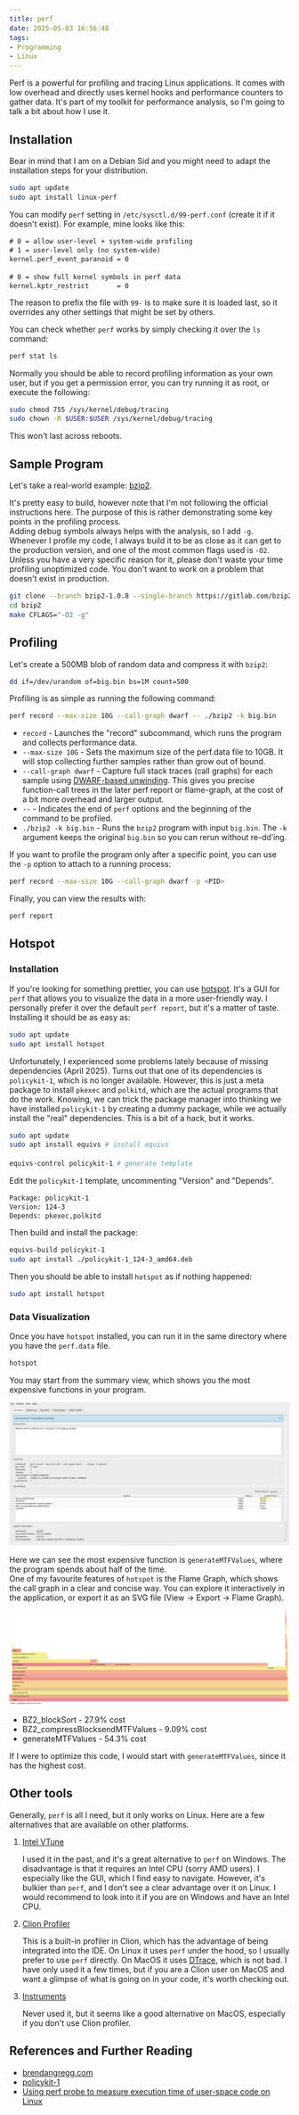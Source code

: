 ```yaml
---
title: perf
date: 2025-05-03 16:56:48
tags:
- Programming
- Linux
---
```


Perf is a powerful for profiling and tracing Linux applications. It comes with low overhead and directly uses kernel
hooks and performance counters to gather data. It's part of my toolkit for performance analysis, so I'm going to talk
a bit about how I use it.

## Installation

Bear in mind that I am on a Debian Sid and you might need to adapt the installation steps for your distribution.

```bash
sudo apt update
sudo apt install linux-perf
```

You can modify `perf` setting in `/etc/sysctl.d/99-perf.conf` (create it if it doesn't exist). For example, mine looks
like this:

```
# 0 = allow user-level + system-wide profiling
# 1 = user-level only (no system-wide)
kernel.perf_event_paranoid = 0

# 0 = show full kernel symbols in perf data
kernel.kptr_restrict       = 0
```

The reason to prefix the file with `99-` is to make sure it is loaded last, so it overrides any other settings that
might be set by others.

You can check whether `perf` works by simply checking it over the `ls` command:

```bash
perf stat ls
```

Normally you should be able to record profiling information as your own user, but if you get a permission error, you can
try running it as root, or execute the following:

```bash
sudo chmod 755 /sys/kernel/debug/tracing
sudo chown -R $USER:$USER /sys/kernel/debug/tracing
```

This won't last across reboots.

## Sample Program

Let's take a real-world example: [bzip2](https://gitlab.com/bzip2/bzip2).

It's pretty easy to build, however note that I'm not following the official instructions here. The purpose of this is
rather demonstrating some key points in the profiling process.  
Adding debug symbols always helps with the analysis, so I add `-g`. Whenever I profile my code, I always build it to be
as close as it can get to the production version, and one of the most common flags used is `-O2`. Unless you have a very
specific reason for it, please don't waste your time profiling unoptimized code. You don't want to work on a problem
that doesn't exist in production.

```bash
git clone --branch bzip2-1.0.8 --single-branch https://gitlab.com/bzip2/bzip2.git
cd bzip2
make CFLAGS="-O2 -g"
```

## Profiling

Let's create a 500MB blob of random data and compress it with `bzip2`:

```bash
dd if=/dev/urandom of=big.bin bs=1M count=500
```

Profiling is as simple as running the following command:

```bash
perf record --max-size 10G --call-graph dwarf -- ./bzip2 -k big.bin
```

- `record` - Launches the "record" subcommand, which runs the program and collects performance data.
- `--max-size 10G` - Sets the maximum size of the perf.data file to 10GB. It will stop collecting further samples rather
    than grow out of bound.
- `--call-graph dwarf` - Capture full stack traces (call graphs) for each sample
    using [DWARF-based unwinding](https://inria.hal.science/hal-02297690/file/main.pdf). This gives you precise
    function-call trees in the later perf report or flame-graph, at the cost of a bit more overhead and larger output.
- `--` - Indicates the end of `perf` options and the beginning of the command to be profiled.
- `./bzip2 -k big.bin` - Runs the `bzip2` program with input `big.bin`. The `-k` argument keeps the original `big.bin`
    so you can rerun without re-dd’ing.

If you want to profile the program only after a specific point, you can use the `-p` option to attach to a running process:

```bash
perf record --max-size 10G --call-graph dwarf -p <PID>
```

Finally, you can view the results with:

```bash
perf report
```

## Hotspot

### Installation

If you're looking for something prettier, you can use [hotspot](https://github.com/KDAB/hotspot).
It's a GUI for `perf` that allows you to visualize the data in a more user-friendly way. I personally prefer it over the
default `perf report`, but it's a matter of taste. Installing it should be as easy as:

```bash
sudo apt update
sudo apt install hotspot
```

Unfortunately, I experienced some problems lately because of missing dependencies (April 2025). Turns out that one of its
dependencies is `policykit-1`, which is no longer available. However, this is just a meta package to install `pkexec` and
`polkitd`, which are the actual programs that do the work. Knowing, we can trick the package manager into thinking we have
installed `policykit-1` by creating a dummy package, while we actually install the "real" dependencies. This is a bit of a
hack, but it works.

```bash
sudo apt update
sudo apt install equivs # install equivs

equivs-control policykit-1 # generate template
```

Edit the `policykit-1` template, uncommenting "Version" and "Depends".

```
Package: policykit-1
Version: 124-3
Depends: pkexec,polkitd
```

Then build and install the package:

```bash
equivs-build policykit-1
sudo apt install ./policykit-1_124-3_amd64.deb
```

Then you should be able to install `hotspot` as if nothing happened:

```bash
sudo apt install hotspot
```

### Data Visualization

Once you have `hotspot` installed, you can run it in the same directory where you have the `perf.data` file.

```bash
hotspot
```

You may start from the summary view, which shows you the most expensive functions in your program.

![Summary View](https://raw.githubusercontent.com/apetenchea/cdroot/master/source/_posts/perf/media/hotspot-summary.png)

Here we can see the most expensive function is `generateMTFValues`, where the program spends about half of the time.  
One of my favourite features of `hotspot` is the Flame Graph, which shows the call graph in a clear and concise way. You
can explore it interactively in the application, or export it as an SVG file (View -> Export -> Flame Graph).

![Flame Graph](https://raw.githubusercontent.com/apetenchea/cdroot/master/source/_posts/perf/media/hotspot-flamegraph.svg)

- BZ2_blockSort - 27.9% cost
- BZ2_compressBlocksendMTFValues - 9.09% cost
- generateMTFValues - 54.3% cost

If I were to optimize this code, I would start with `generateMTFValues`, since it has the highest cost.

## Other tools

Generally, `perf` is all I need, but it only works on Linux. Here are a few alternatives that are available on other
platforms.

1. [Intel VTune](https://www.intel.com/content/www/us/en/developer/tools/oneapi/vtune-profiler.html)

    I used it in the past, and it's a great alternative to `perf` on Windows. The disadvantage is that it requires an Intel
    CPU (sorry AMD users). I especially like the GUI, which I find easy to navigate. However, it's bulkier than `perf`, and
    I don't see a clear advantage over it on Linux. I would recommend to look into it if you are on Windows and have an
    Intel CPU.
2. [Clion Profiler](https://www.jetbrains.com/help/clion/cpu-profiler.html)

    This is a built-in profiler in Clion, which has the advantage of being integrated into the IDE. On Linux it uses `perf`
    under the hood, so I usually prefer to use `perf` directly. On MacOS it uses [DTrace](https://www.brendangregg.com/dtrace.html),
    which is not bad. I have only used it a few times, but if you are a Clion user on MacOS and want a glimpse of what
    is going on in your code, it's worth checking out.
3. [Instruments](https://developer.apple.com/tutorials/instruments)
 
    Never used it, but it seems like a good alternative on MacOS, especially if you don't use Clion profiler.

## References and Further Reading

- [brendangregg.com](https://www.brendangregg.com/perf.html)
- [policykit-1](https://github.com/waydroid/waydroid/issues/1484)
- [Using perf probe to measure execution time of user-space code on Linux](https://bristot.me/using-perf-probe-to-measure-execution-time-of-user-space-code-on-linux/)

